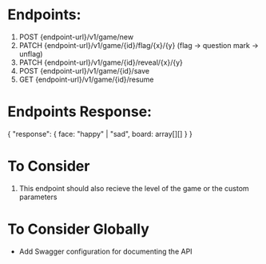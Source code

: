 # Endpoints:

01. POST      {endpoint-url}/v1/game/new
02. PATCH     {endpoint-url}/v1/game/{id}/flag/{x}/{y}  (flag -> question mark -> unflag)
03. PATCH     {endpoint-url}/v1/game/{id}/reveal/{x}/{y}
04. POST      {endpoint-url}/v1/game/{id}/save
05. GET       {endpoint-url}/v1/game/{id}/resume

# Endpoints Response:

{
    "response": {
        face: "happy" | "sad",
        board: array[][]
    }
}

# To Consider

01. This endpoint should also recieve the level of the game or the custom parameters

# To Consider Globally
* Add Swagger configuration for documenting the API
